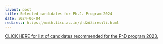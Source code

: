 ```yaml
---
layout: post
title: Selected candidates for Ph.D. Program 2024
date: 2024-06-04
redirect: https://math.iisc.ac.in/phd2024result.html
---
```


[CLICK HERE for list of candidates recommended for the PhD program 2023.](https://math.iisc.ac.in/phd2024result.html)
